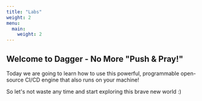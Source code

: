 ```yaml
---
title: "Labs"
weight: 2
menu:
  main:
    weight: 2
---
```


## Welcome to Dagger - No More "Push & Pray!"

Today we are going to learn how to use this powerful, programmable open-source CI/CD engine that also runs on your machine!

So let's not waste any time and start exploring this brave new world :)
